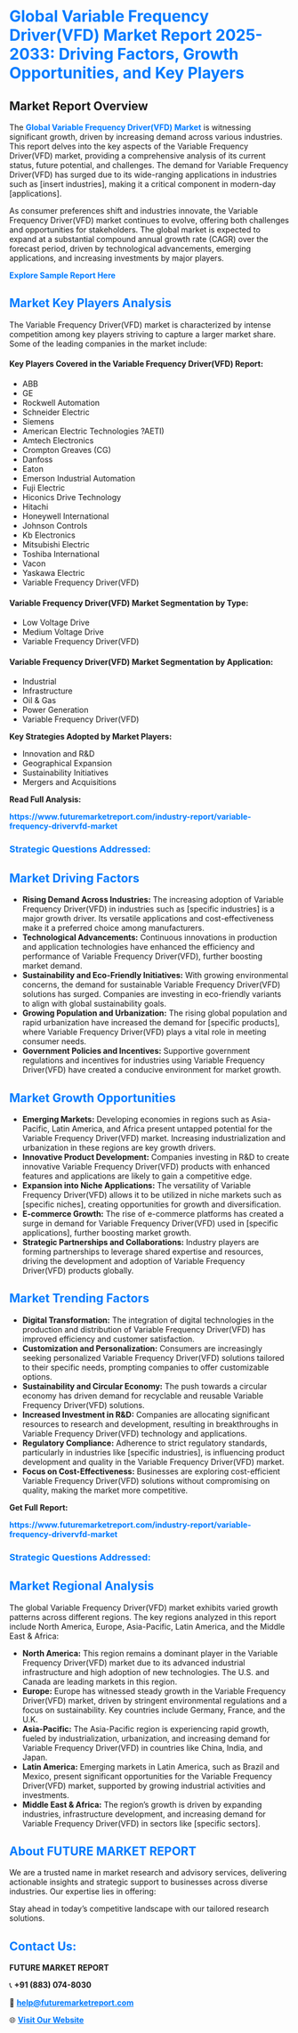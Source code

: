 <h1 style="color: #007BFF;">Global Variable Frequency Driver(VFD) Market Report 2025-2033: Driving Factors, Growth Opportunities, and Key Players</h1>

<section id="overview">
<h2>Market Report Overview</h2>
<p>The <a href="https://www.futuremarketreport.com/industry-report/variable-frequency-drivervfd-market" style="color: #007BFF; text-decoration: none;"><strong>Global Variable Frequency Driver(VFD) Market</strong></a> is witnessing significant growth, driven by increasing demand across various industries. This report delves into the key aspects of the Variable Frequency Driver(VFD) market, providing a comprehensive analysis of its current status, future potential, and challenges. The demand for Variable Frequency Driver(VFD) has surged due to its wide-ranging applications in industries such as [insert industries], making it a critical component in modern-day [applications].</p>
<p>As consumer preferences shift and industries innovate, the Variable Frequency Driver(VFD) market continues to evolve, offering both challenges and opportunities for stakeholders. The global market is expected to expand at a substantial compound annual growth rate (CAGR) over the forecast period, driven by technological advancements, emerging applications, and increasing investments by major players.</p>
</section>

<section id="overview">
<p><a href="https://www.futuremarketreport.com/request-sample/reportId=106635" style="color: #007BFF; text-decoration: none;"><strong>Explore Sample Report Here</strong></a></p>
</section>

<section id="key-players">
<h2 style="color: #007BFF;">Market Key Players Analysis</h2>
<p>The Variable Frequency Driver(VFD) market is characterized by intense competition among key players striving to capture a larger market share. Some of the leading companies in the market include:</p>
<h4>Key Players Covered in the Variable Frequency Driver(VFD) Report:</h4>
<ul><li>ABB</li><li>GE</li><li>Rockwell Automation</li><li>Schneider Electric</li><li>Siemens</li><li>American Electric Technologies ?AETI)</li><li>Amtech Electronics</li><li>Crompton Greaves (CG)</li><li>Danfoss</li><li>Eaton</li><li>Emerson Industrial Automation</li><li>Fuji Electric</li><li>Hiconics Drive Technology</li><li>Hitachi</li><li>Honeywell International</li><li>Johnson Controls</li><li>Kb Electronics</li><li>Mitsubishi Electric</li><li>Toshiba International</li><li>Vacon</li><li>Yaskawa Electric</li><li>Variable Frequency Driver(VFD)</li></ul>
<h4>Variable Frequency Driver(VFD) Market Segmentation by Type:</h4>
<ul><li>Low Voltage Drive</li><li>Medium Voltage Drive</li><li>Variable Frequency Driver(VFD)</li></ul>

<h4>Variable Frequency Driver(VFD) Market Segmentation by Application:</h4>
<ul><li>Industrial</li><li>Infrastructure</li><li>Oil &amp; Gas</li><li>Power Generation</li><li>Variable Frequency Driver(VFD)</li></ul>
<p><strong>Key Strategies Adopted by Market Players:</strong></p>
<ul>
<li>Innovation and R&D</li>
<li>Geographical Expansion</li>
<li>Sustainability Initiatives</li>
<li>Mergers and Acquisitions</li>
</ul>
</section>

<section>
<p><strong>Read Full Analysis: </strong></p><a href="https://www.futuremarketreport.com/industry-report/variable-frequency-drivervfd-market" style="color: #007BFF; text-decoration: none;"><strong>https://www.futuremarketreport.com/industry-report/variable-frequency-drivervfd-market</strong></a>
<h3 style="color: #007BFF;">Strategic Questions Addressed:</h3>
</section>

<section id="driving-factors">
<h2 style="color: #007BFF;">Market Driving Factors</h2>
<ul>
<li><strong>Rising Demand Across Industries:</strong> The increasing adoption of Variable Frequency Driver(VFD) in industries such as [specific industries] is a major growth driver. Its versatile applications and cost-effectiveness make it a preferred choice among manufacturers.</li>
<li><strong>Technological Advancements:</strong> Continuous innovations in production and application technologies have enhanced the efficiency and performance of Variable Frequency Driver(VFD), further boosting market demand.</li>
<li><strong>Sustainability and Eco-Friendly Initiatives:</strong> With growing environmental concerns, the demand for sustainable Variable Frequency Driver(VFD) solutions has surged. Companies are investing in eco-friendly variants to align with global sustainability goals.</li>
<li><strong>Growing Population and Urbanization:</strong> The rising global population and rapid urbanization have increased the demand for [specific products], where Variable Frequency Driver(VFD) plays a vital role in meeting consumer needs.</li>
<li><strong>Government Policies and Incentives:</strong> Supportive government regulations and incentives for industries using Variable Frequency Driver(VFD) have created a conducive environment for market growth.</li>
</ul>
</section>

<section id="growth-opportunities">
<h2 style="color: #007BFF;">Market Growth Opportunities</h2>
<ul>
<li><strong>Emerging Markets:</strong> Developing economies in regions such as Asia-Pacific, Latin America, and Africa present untapped potential for the Variable Frequency Driver(VFD) market. Increasing industrialization and urbanization in these regions are key growth drivers.</li>
<li><strong>Innovative Product Development:</strong> Companies investing in R&D to create innovative Variable Frequency Driver(VFD) products with enhanced features and applications are likely to gain a competitive edge.</li>
<li><strong>Expansion into Niche Applications:</strong> The versatility of Variable Frequency Driver(VFD) allows it to be utilized in niche markets such as [specific niches], creating opportunities for growth and diversification.</li>
<li><strong>E-commerce Growth:</strong> The rise of e-commerce platforms has created a surge in demand for Variable Frequency Driver(VFD) used in [specific applications], further boosting market growth.</li>
<li><strong>Strategic Partnerships and Collaborations:</strong> Industry players are forming partnerships to leverage shared expertise and resources, driving the development and adoption of Variable Frequency Driver(VFD) products globally.</li>
</ul>
</section>

<section id="trending-factors">
<h2 style="color: #007BFF;">Market Trending Factors</h2>
<ul>
<li><strong>Digital Transformation:</strong> The integration of digital technologies in the production and distribution of Variable Frequency Driver(VFD) has improved efficiency and customer satisfaction.</li>
<li><strong>Customization and Personalization:</strong> Consumers are increasingly seeking personalized Variable Frequency Driver(VFD) solutions tailored to their specific needs, prompting companies to offer customizable options.</li>
<li><strong>Sustainability and Circular Economy:</strong> The push towards a circular economy has driven demand for recyclable and reusable Variable Frequency Driver(VFD) solutions.</li>
<li><strong>Increased Investment in R&D:</strong> Companies are allocating significant resources to research and development, resulting in breakthroughs in Variable Frequency Driver(VFD) technology and applications.</li>
<li><strong>Regulatory Compliance:</strong> Adherence to strict regulatory standards, particularly in industries like [specific industries], is influencing product development and quality in the Variable Frequency Driver(VFD) market.</li>
<li><strong>Focus on Cost-Effectiveness:</strong> Businesses are exploring cost-efficient Variable Frequency Driver(VFD) solutions without compromising on quality, making the market more competitive.</li>
</ul>
</section>

<section>
<p><strong>Get Full Report: </strong></p><a href="https://www.futuremarketreport.com/industry-report/variable-frequency-drivervfd-market" style="color: #007BFF; text-decoration: none;"><strong>https://www.futuremarketreport.com/industry-report/variable-frequency-drivervfd-market</strong></a>
<h3 style="color: #007BFF;">Strategic Questions Addressed:</h3>
</section>


<section id="regional-analysis">
<h2 style="color: #007BFF;">Market Regional Analysis</h2>
<p>The global Variable Frequency Driver(VFD) market exhibits varied growth patterns across different regions. The key regions analyzed in this report include North America, Europe, Asia-Pacific, Latin America, and the Middle East & Africa:</p>
<ul>
<li><strong>North America:</strong> This region remains a dominant player in the Variable Frequency Driver(VFD) market due to its advanced industrial infrastructure and high adoption of new technologies. The U.S. and Canada are leading markets in this region.</li>
<li><strong>Europe:</strong> Europe has witnessed steady growth in the Variable Frequency Driver(VFD) market, driven by stringent environmental regulations and a focus on sustainability. Key countries include Germany, France, and the U.K.</li>
<li><strong>Asia-Pacific:</strong> The Asia-Pacific region is experiencing rapid growth, fueled by industrialization, urbanization, and increasing demand for Variable Frequency Driver(VFD) in countries like China, India, and Japan.</li>
<li><strong>Latin America:</strong> Emerging markets in Latin America, such as Brazil and Mexico, present significant opportunities for the Variable Frequency Driver(VFD) market, supported by growing industrial activities and investments.</li>
<li><strong>Middle East & Africa:</strong> The region’s growth is driven by expanding industries, infrastructure development, and increasing demand for Variable Frequency Driver(VFD) in sectors like [specific sectors].</li>
</ul>
</section>

<footer>
<h2 style="color: #007BFF;">About FUTURE MARKET REPORT</h2>
<p>We are a trusted name in market research and advisory services, delivering actionable insights and strategic support to businesses across diverse industries. Our expertise lies in offering:</p>

<p>Stay ahead in today’s competitive landscape with our tailored research solutions.</p>

<h2 style="color: #007BFF;">Contact Us:</h2>
<p><strong>FUTURE MARKET REPORT</strong></p>
<p>📞 <strong>+91 (883) 074-8030</strong></p>
<p>📧 <strong><a href="mailto:help@futuremarketreport.com" style="color: #007BFF;">help@futuremarketreport.com</a></strong></p>
<p>🌐 <strong><a href="https://www.futuremarketreport.com/" style="color: #007BFF;">Visit Our Website</a></strong></p>
</footer>